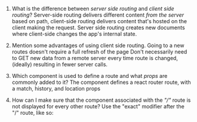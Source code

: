 1. What is the difference between _server side routing_ and _client side routing_?
Server-side routing delivers different content *from the server* based on path, client-side routing delivers content that's hosted on the client making the request. Server side routing creates new documents where client-side changes the app's internal state.

2. Mention some advantages of using client side routing.
Going to a new routes doesn't require a full refresh of the page
Don't necessarily need to GET new data from a remote server every time route is changed, (ideally) resulting in fewer server calls.


3. Which component is used to define a route and what _props_ are commonly added to it?
The <Route /> component defines a react router route, with a match, history, and location props

4. How can I make sure that the component associated with the _"/"_ route is not displayed for every other route?
Use the "exact" modifier after the "/" route, like so: <Route path="/" component={foo} exact />